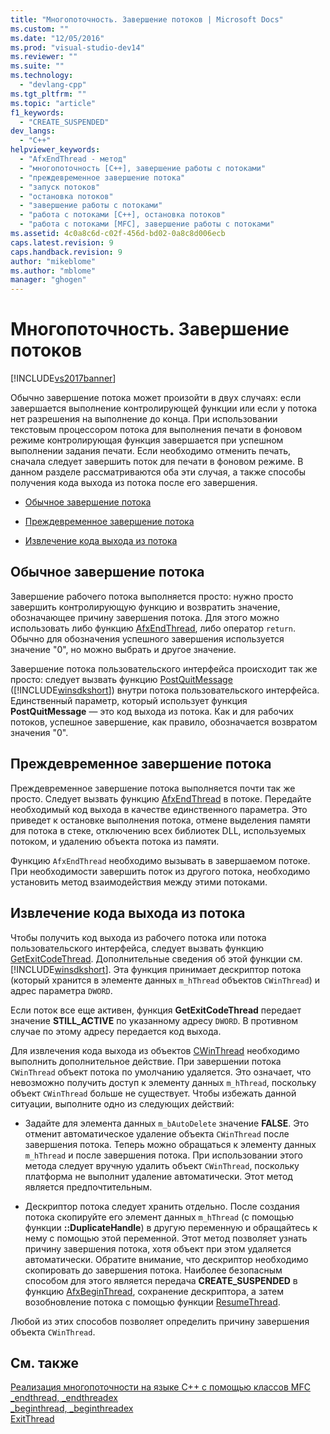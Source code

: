 ```yaml
---
title: "Многопоточность. Завершение потоков | Microsoft Docs"
ms.custom: ""
ms.date: "12/05/2016"
ms.prod: "visual-studio-dev14"
ms.reviewer: ""
ms.suite: ""
ms.technology: 
  - "devlang-cpp"
ms.tgt_pltfrm: ""
ms.topic: "article"
f1_keywords: 
  - "CREATE_SUSPENDED"
dev_langs: 
  - "C++"
helpviewer_keywords: 
  - "AfxEndThread - метод"
  - "многопоточность [C++], завершение работы с потоками"
  - "преждевременное завершение потока"
  - "запуск потоков"
  - "остановка потоков"
  - "завершение работы с потоками"
  - "работа с потоками [C++], остановка потоков"
  - "работа с потоками [MFC], завершение работы с потоками"
ms.assetid: 4c0a8c6d-c02f-456d-bd02-0a8c8d006ecb
caps.latest.revision: 9
caps.handback.revision: 9
author: "mikeblome"
ms.author: "mblome"
manager: "ghogen"
---
```

# Многопоточность. Завершение потоков
[!INCLUDE[vs2017banner](../assembler/inline/includes/vs2017banner.md)]

Обычно завершение потока может произойти в двух случаях: если завершается выполнение контролирующей функции или если у потока нет разрешения на выполнение до конца.  При использовании текстовым процессором потока для выполнения печати в фоновом режиме контролирующая функция завершается при успешном выполнении задания печати.  Если необходимо отменить печать, сначала следует завершить поток для печати в фоновом режиме.  В данном разделе рассматриваются оба эти случая, а также способы получения кода выхода из потока после его завершения.  
  
-   [Обычное завершение потока](#_core_normal_thread_termination)  
  
-   [Преждевременное завершение потока](#_core_premature_thread_termination)  
  
-   [Извлечение кода выхода из потока](#_core_retrieving_the_exit_code_of_a_thread)  
  
##  <a name="_core_normal_thread_termination"></a> Обычное завершение потока  
 Завершение рабочего потока выполняется просто: нужно просто завершить контролирующую функцию и возвратить значение, обозначающее причину завершения потока.  Для этого можно использовать либо функцию [AfxEndThread](../Topic/AfxEndThread.md), либо оператор `return`.  Обычно для обозначения успешного завершения используется значение "0", но можно выбрать и другое значение.  
  
 Завершение потока пользовательского интерфейса происходит так же просто: следует вызвать функцию [PostQuitMessage](http://msdn.microsoft.com/library/windows/desktop/ms644945) \([!INCLUDE[winsdkshort](../atl/reference/includes/winsdkshort_md.md)]\) внутри потока пользовательского интерфейса.  Единственный параметр, который использует функция **PostQuitMessage** — это код выхода из потока.  Как и для рабочих потоков, успешное завершение, как правило, обозначается возвратом значения "0".  
  
##  <a name="_core_premature_thread_termination"></a> Преждевременное завершение потока  
 Преждевременное завершение потока выполняется почти так же просто. Следует вызвать функцию [AfxEndThread](../Topic/AfxEndThread.md) в потоке.  Передайте необходимый код выхода в качестве единственного параметра.  Это приведет к остановке выполнения потока, отмене выделения памяти для потока в стеке, отключению всех библиотек DLL, используемых потоком, и удалению объекта потока из памяти.  
  
 Функцию `AfxEndThread` необходимо вызывать в завершаемом потоке.  При необходимости завершить поток из другого потока, необходимо установить метод взаимодействия между этими потоками.  
  
##  <a name="_core_retrieving_the_exit_code_of_a_thread"></a> Извлечение кода выхода из потока  
 Чтобы получить код выхода из рабочего потока или потока пользовательского интерфейса, следует вызвать функцию [GetExitCodeThread](http://msdn.microsoft.com/library/windows/desktop/ms683190).  Дополнительные сведения об этой функции см. [!INCLUDE[winsdkshort](../atl/reference/includes/winsdkshort_md.md)].  Эта функция принимает дескриптор потока \(который хранится в элементе данных `m_hThread` объектов `CWinThread`\) и адрес параметра `DWORD`.  
  
 Если поток все еще активен, функция **GetExitCodeThread** передает значение **STILL\_ACTIVE** по указанному адресу `DWORD`. В противном случае по этому адресу передается код выхода.  
  
 Для извлечения кода выхода из объектов [CWinThread](../mfc/reference/cwinthread-class.md) необходимо выполнить дополнительное действие.  При завершении потока `CWinThread` объект потока по умолчанию удаляется.  Это означает, что невозможно получить доступ к элементу данных `m_hThread`, поскольку объект `CWinThread` больше не существует.  Чтобы избежать данной ситуации, выполните одно из следующих действий:  
  
-   Задайте для элемента данных `m_bAutoDelete` значение **FALSE**.  Это отменит автоматическое удаление объекта `CWinThread` после завершения потока.  Теперь можно обращаться к элементу данных `m_hThread` и после завершения потока.  При использовании этого метода следует вручную удалить объект `CWinThread`, поскольку платформа не выполнит удаление автоматически.  Этот метод является предпочтительным.  
  
-   Дескриптор потока следует хранить отдельно.  После создания потока скопируйте его элемент данных `m_hThread` \(с помощью функции **::DuplicateHandle**\) в другую переменную и обращайтесь к нему с помощью этой переменной.  Этот метод позволяет узнать причину завершения потока, хотя объект при этом удаляется автоматически.  Обратите внимание, что дескриптор необходимо скопировать до завершения потока.  Наиболее безопасным способом для этого является передача **CREATE\_SUSPENDED** в функцию [AfxBeginThread](../Topic/AfxBeginThread.md), сохранение дескриптора, а затем возобновление потока с помощью функции [ResumeThread](../Topic/CWinThread::ResumeThread.md).  
  
 Любой из этих способов позволяет определить причину завершения объекта `CWinThread`.  
  
## См. также  
 [Реализация многопоточности на языке C\+\+ с помощью классов MFC](../parallel/multithreading-with-cpp-and-mfc.md)   
 [\_endthread, \_endthreadex](../Topic/_endthread,%20_endthreadex.md)   
 [\_beginthread, \_beginthreadex](../Topic/_beginthread,%20_beginthreadex.md)   
 [ExitThread](http://msdn.microsoft.com/library/windows/desktop/ms682659)